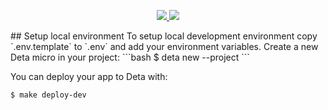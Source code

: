 <p align="center">
    <a href="https://codecov.io/github/ajauniskis/url-shortener" > 
    <img src="https://codecov.io/github/ajauniskis/url-shortener/branch/feature/init/graph/badge.svg?token=T3JC9SMO7H"/> 
    </a>
    <a href="https://github.com/ajauniskis/url-shortener/actions?query=branch%3Amain+" target="_blank">
        <img src="https://github.com/ajauniskis/url-shortener/actions/workflows/workflow.yaml/badge.svg?branch=main">
    </a>
</p>
## Setup local environment
To setup local development environment copy `.env.template` to `.env` and add your environment variables.
Create a new Deta micro in your project:
```bash
$ deta new --project <your-project-name>
```

You can deploy your app to Deta with:
```bash
$ make deploy-dev
```
